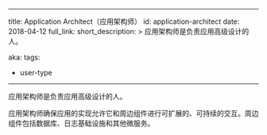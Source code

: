 <!--

---
title: Application Architect
id: application-architect
date: 2018-04-12
full_link: 
short_description: >
  A person responsible for the high-level design of an application.

aka: 
tags:
- user-type
---

-->

---
title: Application Architect（应用架构师）
id: application-architect
date: 2018-04-12
full_link: 
short_description: >
  应用架构师是负责应用高级设计的人。

aka: 
tags:
- user-type
---
<!--
 A person responsible for the high-level design of an application.
-->
 应用架构师是负责应用高级设计的人。

			


<!--more--> 
<!--
An architect ensures that an app's implementation allows it to interact with its surrounding components in a scalable, maintainable way. Surrounding components include databases, logging infrastructure, and other microservices.
-->

应用架构师确保应用的实现允许它和周边组件进行可扩展的、可持续的交互。周边组件包括数据库、日志基础设施和其他微服务。

